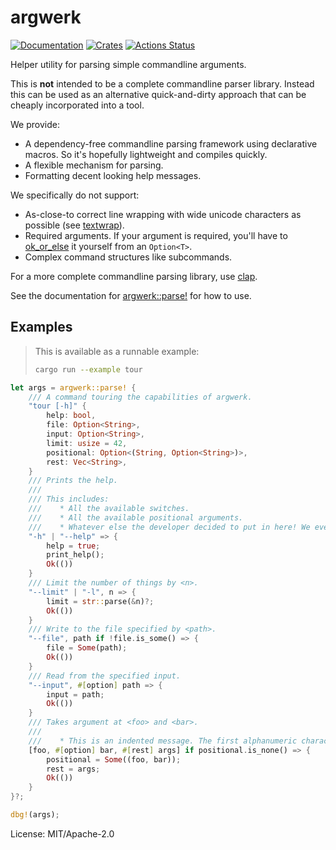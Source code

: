 # argwerk

[![Documentation](https://docs.rs/argwerk/badge.svg)](https://docs.rs/argwerk)
[![Crates](https://img.shields.io/crates/v/argwerk.svg)](https://crates.io/crates/argwerk)
[![Actions Status](https://github.com/udoprog/argwerk/workflows/Rust/badge.svg)](https://github.com/udoprog/argwerk/actions)

Helper utility for parsing simple commandline arguments.

This is **not** intended to be a complete commandline parser library.
Instead this can be used as an alternative quick-and-dirty approach that can
be cheaply incorporated into a tool.

We provide:
* A dependency-free commandline parsing framework using declarative macros.
  So it's hopefully lightweight and compiles quickly.
* A flexible mechanism for parsing.
* Formatting decent looking help messages.

We specifically do not support:
* As-close-to correct line wrapping with wide unicode characters as possible
  (see [textwrap]).
* Required arguments. If your argument is required, you'll have to
  [ok_or_else] it yourself from an `Option<T>`.
* Complex command structures like subcommands.

For a more complete commandline parsing library, use [clap].

See the documentation for [argwerk::parse!] for how to use.

## Examples

> This is available as a runnable example:
> ```sh
> cargo run --example tour
> ```

```rust
let args = argwerk::parse! {
    /// A command touring the capabilities of argwerk.
    "tour [-h]" {
        help: bool,
        file: Option<String>,
        input: Option<String>,
        limit: usize = 42,
        positional: Option<(String, Option<String>)>,
        rest: Vec<String>,
    }
    /// Prints the help.
    ///
    /// This includes:
    ///    * All the available switches.
    ///    * All the available positional arguments.
    ///    * Whatever else the developer decided to put in here! We even support wrapping comments which are overly long.
    "-h" | "--help" => {
        help = true;
        print_help();
        Ok(())
    }
    /// Limit the number of things by <n>.
    "--limit" | "-l", n => {
        limit = str::parse(&n)?;
        Ok(())
    }
    /// Write to the file specified by <path>.
    "--file", path if !file.is_some() => {
        file = Some(path);
        Ok(())
    }
    /// Read from the specified input.
    "--input", #[option] path => {
        input = path;
        Ok(())
    }
    /// Takes argument at <foo> and <bar>.
    ///
    ///    * This is an indented message. The first alphanumeric character determines the indentation to use.
    [foo, #[option] bar, #[rest] args] if positional.is_none() => {
        positional = Some((foo, bar));
        rest = args;
        Ok(())
    }
}?;

dbg!(args);
```

[ok_or_else]: https://doc.rust-lang.org/std/option/enum.Option.html#method.ok_or_else
[textwrap]: https://docs.rs/textwrap/0.13.2/textwrap/#displayed-width-vs-byte-size
[argwerk::parse!]: https://docs.rs/argwerk/0/argwerk/macro.parse.html
[clap]: https://docs.rs/clap

License: MIT/Apache-2.0
